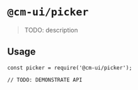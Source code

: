 # `@cm-ui/picker`

> TODO: description

## Usage

```
const picker = require('@cm-ui/picker');

// TODO: DEMONSTRATE API
```
